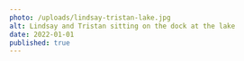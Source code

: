 ```yaml
---
photo: /uploads/lindsay-tristan-lake.jpg
alt: Lindsay and Tristan sitting on the dock at the lake
date: 2022-01-01
published: true
---
```

